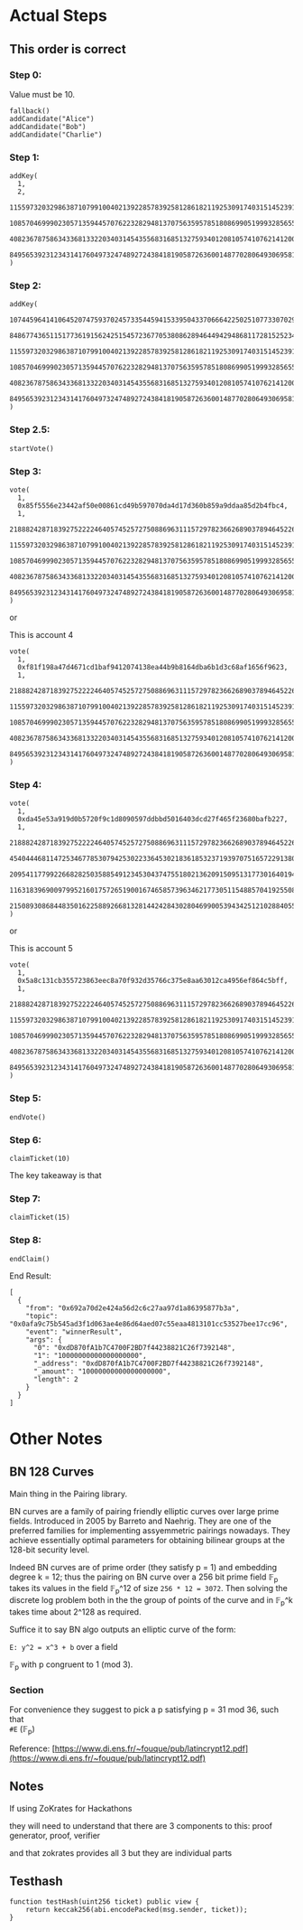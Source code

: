 # Actual Steps

## This order is correct

### Step 0: 
  
Value must be 10.  
```
fallback()
addCandidate("Alice")
addCandidate("Bob")
addCandidate("Charlie")
```



### Step 1:  

```
addKey(
  1,
  2,
  11559732032986387107991004021392285783925812861821192530917403151452391805634,
  10857046999023057135944570762232829481370756359578518086990519993285655852781,
  4082367875863433681332203403145435568316851327593401208105741076214120093531,
  8495653923123431417604973247489272438418190587263600148770280649306958101930
)
```


### Step 2: 

```
addKey(
  10744596414106452074759370245733544594153395043370666422502510773307029471145,
  848677436511517736191562425154572367705380862894644942948681172815252343932,
  11559732032986387107991004021392285783925812861821192530917403151452391805634,
  10857046999023057135944570762232829481370756359578518086990519993285655852781,
  4082367875863433681332203403145435568316851327593401208105741076214120093531,
  8495653923123431417604973247489272438418190587263600148770280649306958101930
)
```

### Step 2.5: 

```
startVote()
```

  
### Step 3:  
   
```
vote(
  1, 
  0x85f5556e23442af50e00861cd49b597070da4d17d360b859a9ddaa85d2b4fbc4,
  1,
  21888242871839275222246405745257275088696311157297823662689037894645226208581,
  11559732032986387107991004021392285783925812861821192530917403151452391805634,
  10857046999023057135944570762232829481370756359578518086990519993285655852781,
  4082367875863433681332203403145435568316851327593401208105741076214120093531,
  8495653923123431417604973247489272438418190587263600148770280649306958101930
)
```
  
or    
  
This is account 4  

```
vote(
  1, 
  0xf81f198a47d4671cd1baf9412074138ea44b9b8164dba6b1d3c68af1656f9623,
  1,
  21888242871839275222246405745257275088696311157297823662689037894645226208581,
  11559732032986387107991004021392285783925812861821192530917403151452391805634,
  10857046999023057135944570762232829481370756359578518086990519993285655852781,
  4082367875863433681332203403145435568316851327593401208105741076214120093531,
  8495653923123431417604973247489272438418190587263600148770280649306958101930
)
```


### Step 4:  
```
vote(
  1,
  0xda45e53a919d0b5720f9c1d8090597ddbbd5016403dcd27f465f23680bafb227,
  1,
  21888242871839275222246405745257275088696311157297823662689037894645226208581,
  4540444681147253467785307942530223364530218361853237193970751657229138047649,
  20954117799226682825035885491234530437475518021362091509513177301640194298072,
  11631839690097995216017572651900167465857396346217730511548857041925508482915,
  21508930868448350162258892668132814424284302804699005394342512102884055673846
)
```
or  
  
This is account 5    
```
vote(
  1, 
  0x5a8c131cb355723863eec8a70f932d35766c375e8aa63012ca4956ef864c5bff,
  1,
  21888242871839275222246405745257275088696311157297823662689037894645226208581,
  11559732032986387107991004021392285783925812861821192530917403151452391805634,
  10857046999023057135944570762232829481370756359578518086990519993285655852781,
  4082367875863433681332203403145435568316851327593401208105741076214120093531,
  8495653923123431417604973247489272438418190587263600148770280649306958101930
)
```


### Step 5: 

```
endVote()
```

### Step 6:

```
claimTicket(10)
```

The key takeaway is that 

### Step 7: 
  
```
claimTicket(15)
```


### Step 8:  
  
```
endClaim()
```  


End Result:
```
[
  {
    "from": "0x692a70d2e424a56d2c6c27aa97d1a86395877b3a",
    "topic": "0x0afa9c75b545ad3f1d063ae4e86d64aed07c55eaa4813101cc53527bee17cc96",
    "event": "winnerResult",
    "args": {
      "0": "0xdD870fA1b7C4700F2BD7f44238821C26f7392148",
      "1": "10000000000000000000",
      "_address": "0xdD870fA1b7C4700F2BD7f44238821C26f7392148",
      "_amount": "10000000000000000000",
      "length": 2
    }
  }
]
```


# Other Notes

## BN 128 Curves 

Main thing in the Pairing library.   

BN curves are a family of pairing friendly elliptic curves over large prime fields. Introduced in 2005 by Barreto and Naehrig. They are one of the preferred families for implementing assyemmetric pairings nowadays.  They achieve essentially optimal parameters for obtaining bilinear groups at the 128-bit security level.  

Indeed BN curves are of prime order (they satisfy p = 1) and embedding degree k = 12; thus the pairing on BN curve over a 256 bit prime field &Fopf;<sub>p</sub> takes its values in the field &Fopf;<sub>p</sub>^12 of size `256 * 12 = 3072`. Then solving the discrete log problem both in the the group of points of the curve and in &Fopf;<sub>p</sub>^k takes time about 2^128 as required. 

Suffice it to say BN algo outputs an elliptic curve of the form: 


`E: y^2 = x^3 + b` over a field 

&Fopf;<sub>p</sub> with p congruent to 1 (mod 3). 



### Section

  For convenience they suggest to pick a p satisfying p = 31 mod 36, such that  
`#E`  (&Fopf;<sub>p</sub>)

Reference: [https://www.di.ens.fr/~fouque/pub/latincrypt12.pdf](https://www.di.ens.fr/~fouque/pub/latincrypt12.pdf)

## Notes 

If using ZoKrates for Hackathons

  
they will need to understand that there are 3 components to this: proof generator, proof, verifier

and that zokrates provides all 3 but they are individual parts


## Testhash

```
function testHash(uint256 ticket) public view {
    return keccak256(abi.encodePacked(msg.sender, ticket));
}
```

   


